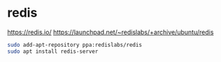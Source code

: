 # redis

https://redis.io/
https://launchpad.net/~redislabs/+archive/ubuntu/redis

```bash
sudo add-apt-repository ppa:redislabs/redis
sudo apt install redis-server
```

